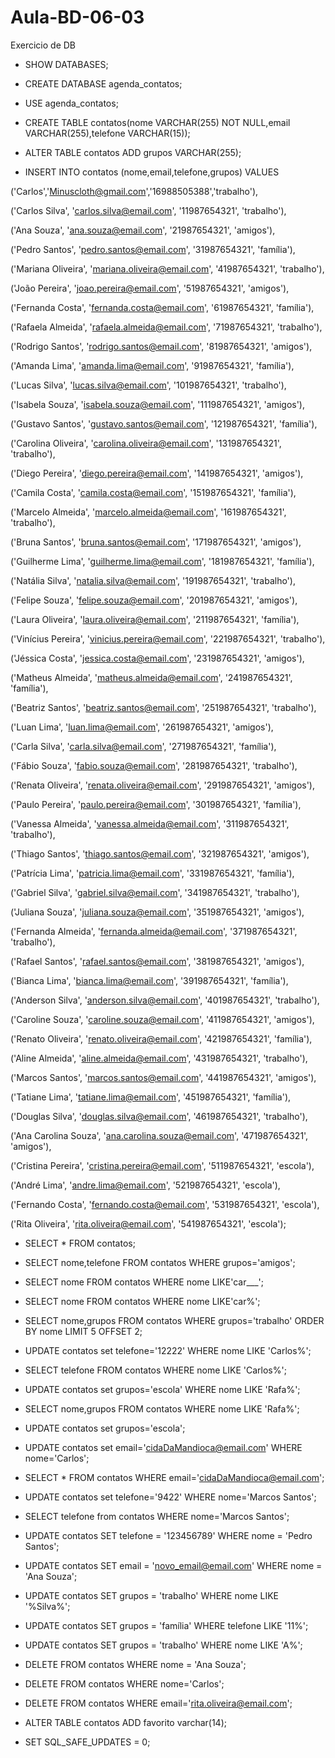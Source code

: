 # Aula-BD-06-03
Exercicio de DB

 - SHOW DATABASES;

- CREATE DATABASE agenda_contatos;

- USE agenda_contatos;

- CREATE TABLE contatos(nome VARCHAR(255) NOT NULL,email VARCHAR(255),telefone VARCHAR(15));

- ALTER TABLE contatos ADD grupos VARCHAR(255);

- INSERT INTO contatos (nome,email,telefone,grupos)  VALUES

('Carlos','Minuscloth@gmail.com','16988505388','trabalho'),

('Carlos Silva', 'carlos.silva@email.com', '11987654321', 'trabalho'),

('Ana Souza', 'ana.souza@email.com', '21987654321', 'amigos'),

('Pedro Santos', 'pedro.santos@email.com', '31987654321', 'família'),

('Mariana Oliveira', 'mariana.oliveira@email.com', '41987654321', 'trabalho'),

('João Pereira', 'joao.pereira@email.com', '51987654321', 'amigos'),

('Fernanda Costa', 'fernanda.costa@email.com', '61987654321', 'família'),

('Rafaela Almeida', 'rafaela.almeida@email.com', '71987654321', 'trabalho'),

('Rodrigo Santos', 'rodrigo.santos@email.com', '81987654321', 'amigos'),

('Amanda Lima', 'amanda.lima@email.com', '91987654321', 'família'),

('Lucas Silva', 'lucas.silva@email.com', '101987654321', 'trabalho'),

('Isabela Souza', 'isabela.souza@email.com', '111987654321', 'amigos'),

('Gustavo Santos', 'gustavo.santos@email.com', '121987654321', 'família'),

('Carolina Oliveira', 'carolina.oliveira@email.com', '131987654321', 'trabalho'),

('Diego Pereira', 'diego.pereira@email.com', '141987654321', 'amigos'),

('Camila Costa', 'camila.costa@email.com', '151987654321', 'família'),

('Marcelo Almeida', 'marcelo.almeida@email.com', '161987654321', 'trabalho'),

('Bruna Santos', 'bruna.santos@email.com', '171987654321', 'amigos'),

('Guilherme Lima', 'guilherme.lima@email.com', '181987654321', 'família'),

('Natália Silva', 'natalia.silva@email.com', '191987654321', 'trabalho'),

('Felipe Souza', 'felipe.souza@email.com', '201987654321', 'amigos'),

('Laura Oliveira', 'laura.oliveira@email.com', '211987654321', 'família'),

('Vinícius Pereira', 'vinicius.pereira@email.com', '221987654321', 'trabalho'),

('Jéssica Costa', 'jessica.costa@email.com', '231987654321', 'amigos'),

('Matheus Almeida', 'matheus.almeida@email.com', '241987654321', 'família'),

('Beatriz Santos', 'beatriz.santos@email.com', '251987654321', 'trabalho'),

('Luan Lima', 'luan.lima@email.com', '261987654321', 'amigos'),

('Carla Silva', 'carla.silva@email.com', '271987654321', 'família'),

('Fábio Souza', 'fabio.souza@email.com', '281987654321', 'trabalho'),

('Renata Oliveira', 'renata.oliveira@email.com', '291987654321', 'amigos'),

('Paulo Pereira', 'paulo.pereira@email.com', '301987654321', 'família'),

('Vanessa Almeida', 'vanessa.almeida@email.com', '311987654321', 'trabalho'),

('Thiago Santos', 'thiago.santos@email.com', '321987654321', 'amigos'),

('Patrícia Lima', 'patricia.lima@email.com', '331987654321', 'família'),

('Gabriel Silva', 'gabriel.silva@email.com', '341987654321', 'trabalho'),

('Juliana Souza', 'juliana.souza@email.com', '351987654321', 'amigos'),

('Fernanda Almeida', 'fernanda.almeida@email.com', '371987654321', 'trabalho'),

('Rafael Santos', 'rafael.santos@email.com', '381987654321', 'amigos'),

('Bianca Lima', 'bianca.lima@email.com', '391987654321', 'família'),

('Anderson Silva', 'anderson.silva@email.com', '401987654321', 'trabalho'),

('Caroline Souza', 'caroline.souza@email.com', '411987654321', 'amigos'),

('Renato Oliveira', 'renato.oliveira@email.com', '421987654321', 'família'),

('Aline Almeida', 'aline.almeida@email.com', '431987654321', 'trabalho'),

('Marcos Santos', 'marcos.santos@email.com', '441987654321', 'amigos'),

('Tatiane Lima', 'tatiane.lima@email.com', '451987654321', 'família'),

('Douglas Silva', 'douglas.silva@email.com', '461987654321', 'trabalho'),

('Ana Carolina Souza', 'ana.carolina.souza@email.com', '471987654321', 'amigos'),

('Cristina Pereira', 'cristina.pereira@email.com', '511987654321', 'escola'),

('André Lima', 'andre.lima@email.com', '521987654321', 'escola'),

('Fernando Costa', 'fernando.costa@email.com', '531987654321', 'escola'),

('Rita Oliveira', 'rita.oliveira@email.com', '541987654321', 'escola');


- SELECT * FROM contatos;

- SELECT nome,telefone FROM contatos WHERE grupos='amigos';

- SELECT nome FROM contatos WHERE nome LIKE'car___';

- SELECT nome FROM contatos WHERE nome LIKE'car%';

- SELECT nome,grupos FROM contatos WHERE grupos='trabalho' ORDER BY nome LIMIT 5 OFFSET 2;

- UPDATE contatos set telefone='12222' WHERE nome LIKE 'Carlos%';

- SELECT telefone FROM contatos WHERE nome LIKE 'Carlos%';

- UPDATE contatos set grupos='escola' WHERE nome LIKE 'Rafa%';

- SELECT nome,grupos FROM contatos WHERE nome LIKE 'Rafa%';

- UPDATE contatos set grupos='escola';

- UPDATE contatos set email='cidaDaMandioca@email.com' WHERE nome='Carlos';

- SELECT * FROM contatos WHERE email='cidaDaMandioca@email.com';

- UPDATE contatos set telefone='9422' WHERE nome='Marcos Santos';

- SELECT telefone from contatos WHERE nome='Marcos Santos';

- UPDATE contatos SET telefone = '123456789' WHERE nome = 'Pedro Santos';

- UPDATE contatos SET email = 'novo_email@email.com' WHERE nome = 'Ana Souza';

- UPDATE contatos SET grupos = 'trabalho' WHERE nome LIKE '%Silva%';

- UPDATE contatos SET grupos = 'família' WHERE telefone LIKE '11%';

- UPDATE contatos SET grupos = 'trabalho' WHERE nome LIKE 'A%';

- DELETE FROM contatos WHERE nome = 'Ana Souza';

- DELETE FROM contatos WHERE nome='Carlos';
  
- DELETE FROM contatos WHERE email='rita.oliveira@email.com';
  
- ALTER TABLE contatos ADD favorito varchar(14);
  
- SET SQL_SAFE_UPDATES = 0; 
